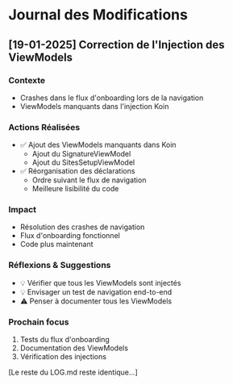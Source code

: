 # Journal des Modifications

## [19-01-2025] Correction de l'Injection des ViewModels

### Contexte
- Crashes dans le flux d'onboarding lors de la navigation
- ViewModels manquants dans l'injection Koin

### Actions Réalisées
- ✅ Ajout des ViewModels manquants dans Koin
  - Ajout du SignatureViewModel
  - Ajout du SitesSetupViewModel
- ✅ Réorganisation des déclarations
  - Ordre suivant le flux de navigation
  - Meilleure lisibilité du code

### Impact
- Résolution des crashes de navigation
- Flux d'onboarding fonctionnel
- Code plus maintenant

### Réflexions & Suggestions
- 💡 Vérifier que tous les ViewModels sont injectés
- 💡 Envisager un test de navigation end-to-end
- ⚠️ Penser à documenter tous les ViewModels

### Prochain focus
1. Tests du flux d'onboarding
2. Documentation des ViewModels
3. Vérification des injections

[Le reste du LOG.md reste identique...]